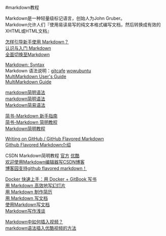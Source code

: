 #markdown教程

Markdown是一种轻量级标记语言，创始人为John Gruber。  
Markdown允许人们『使用易读易写的纯文本格式编写文档，然后转换成有效的XHTML或HTML文档』

[怎样引导新手使用 Markdown？](http://www.zhihu.com/question/20409634)  
[认识与入门 Markdown](http://sspai.com/25137)  
[全面切换至Markdown](http://www.houqun.me/articles/turn-to-use-markdown-to-write.html)

[Markdown: Syntax](http://daringfireball.net/projects/markdown/syntax)  
Markdown 语法说明：[gitcafe](https://gitcafe.com/riku/Markdown-Syntax-CN/blob/master/syntax.md) [wowubuntu](http://wowubuntu.com/markdown/)  
[MultiMarkdown User's Guide](http://fletcher.github.io/MultiMarkdown-4/)  
[MultiMarkdown Guide](https://rawgit.com/fletcher/human-markdown-reference/master/index.html)

[markdown简明语法](http://lutaf.com/markdown-simple-usage.htm)  
[markdown简明语法](http://ibruce.info/2013/11/26/markdown/)  
[Markdown简易语法](http://maybeiwill.me/markdown/)  

[简书-Markdown 新手指南](http://www.jianshu.com/p/q81RER)  
[简书-Markdown 简明教程](http://www.jianshu.com/p/7bd23251da0a)  
[Markdown简明教程](http://blog.csdn.net/pxzy/article/details/22045059)

[Writing on GitHub / GitHub Flavored Markdown](https://help.github.com/articles/github-flavored-markdown/)  
[Github Flavored Markdown介绍](http://www.jianshu.com/p/cfPxyr)

CSDN Markdown简明教程 [官方](http://edu.csdn.net/course/detail/553) [优酷](http://www.youku.com/playlist_show/id_23771112.html)  
[欢迎使用Markdown编辑器写CSDN博客](http://blog.csdn.net/testcs_dn/article/details/43315335)  
[博客园支持github flavored markdown！](http://www.cnblogs.com/cmt/p/markdown_github.html)

[Docker 快速上手：用 Docker + GitBook 写书](http://www.tinylab.org/docker-quick-start-docker-gitbook-writing-a-book/)  
[用 Markdown 高效地写幻灯片](http://www.tinylab.org/?p=3801&preview=true)  
[用 Markdown 制作简历](http://www.tinylab.org/write-resume-with-markdown/)  
[用 Markdown 写文档](http://www.tinylab.org/use-markdown-to-write-document/)  
[使用Markdown写文档](http://blog.csdn.net/xiahouzuoxin/article/details/19752603)  
[Markdown写作浅谈](http://www.yangzhiping.com/tech/r-markdown-knitr.html)

[Markdown中如何插入视频？](http://segmentfault.com/q/1010000000424925)  
[markdown语法插入优酷视频的方法](http://www.wooaii.com/archives/3474.html)

